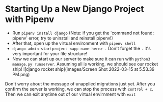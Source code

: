 # Starting Up a New Django Project with Pipenv
- Run `pipenv install django` (Note: if you get the 'command not found: pipenv' error, try to uninstall and reinstall pipenv!)
- After that, open up the virtual environment with `pipenv shell`
- `django-admin startproject <app-name-here> .` Don't forget the `.` it's very important for your file structure!
- Now we can start up our server to make sure it can run with `python3 manage.py runserver`. Assuming all is working, we should see our rocket ship! 
![django rocket ship](images/Screen Shot 2022-03-15 at 5.53.39 PM.png)

Don't worry about the message of unapplied migrations just yet. After you confirm the server is working, we can stop the process with `control + c`. Then we can exit anytime out of our virtual envirnment with `exit`